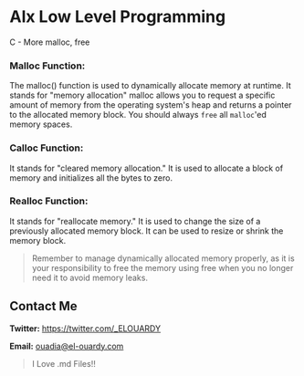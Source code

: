 # Alx Low Level Programming
C - More malloc, free

### Malloc Function:
The malloc() function is used to dynamically allocate memory at runtime.
It stands for "memory allocation"
malloc allows you to request a specific amount of memory from the operating system's heap and returns a pointer to the allocated memory block.
You should always `free` all `malloc`'ed memory spaces.

### Calloc Function:
It stands for "cleared memory allocation." It is used to allocate a block of memory and initializes all the bytes to zero.

### Realloc Function:
It stands for "reallocate memory." It is used to change the size of a previously allocated memory block. It can be used to resize or shrink the memory block.


> Remember to manage dynamically allocated memory properly, as it is your responsibility to free the memory using free when you no longer need it to avoid memory leaks.

## Contact Me
**Twitter:** https://twitter.com/_ELOUARDY

**Email:** ouadia@el-ouardy.com

> I Love .md Files!!
